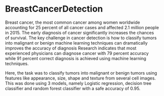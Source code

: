 # BreastCancerDetection
Breast cancer, the most common cancer among women worldwide accounting for 25 percent of all cancer cases and affected 2.1 million people in 2015. The early diagnosis of cancer significantly increases the chances of survival.
The key challenge in cancer detection is how to classify tumors into malignant or benign machine learning techniques can dramatically improves the accuracy of diagnosis
Research indicates that most experienced physicians can diagnose cancer with 79 percent accuracy while 91 percent correct diagnosis is achieved using machine learning techniques.

Here, the task was to classify tumors into malignant or benign tumors using features like appearance, size, shape and texture from several cell images. This was done using 3 models, namely Logistic regression, decision tree classifier and random forest classifier with a safe accuracy of 0.95.
